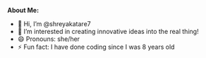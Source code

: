 **About Me:**
- 👋 Hi, I’m @shreyakatare7
- 👀 I’m interested in creating innovative ideas into the real thing!
- 😄 Pronouns: she/her
- ⚡ Fun fact: I have done coding since I was 8 years old
